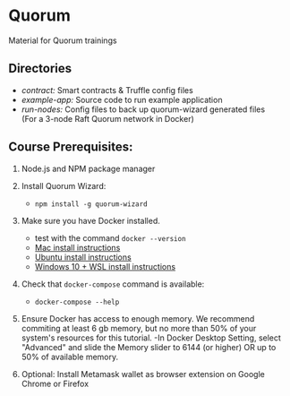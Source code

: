 # Quorum
Material for Quorum trainings

## Directories
- *contract:* Smart contracts & Truffle config files
- *example-app:* Source code to run example application
- *run-nodes:* Config files to back up quorum-wizard generated files  
  (For a 3-node Raft Quorum network in Docker)


## Course Prerequisites:
1. Node.js and NPM package manager
1. Install Quorum Wizard:  
    - `npm install -g quorum-wizard`
  
1. Make sure you have Docker installed.
    - test with the command `docker --version`
    - [Mac install instructions](https://docs.docker.com/docker-for-mac/install/)
    - [Ubuntu install instructions](https://docs.docker.com/install/linux/docker-ce/ubuntu/)
    - [Windows 10 + WSL install instructions](https://nickjanetakis.com/blog/setting-up-docker-for-windows-and-wsl-to-work-flawlessly)

1. Check that `docker-compose` command is available:  
    - `docker-compose --help`

1. Ensure Docker has access to enough memory. We recommend commiting at least 6 gb memory, but no more than 50% of your system's resources for this tutorial.
    -In Docker Desktop Setting, select "Advanced" and slide the Memory slider to 6144 (or higher) OR up to 50% of available memory.

1. Optional: Install Metamask wallet as browser extension on Google Chrome or Firefox
